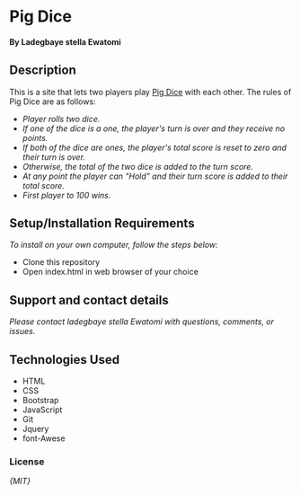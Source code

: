 # Pig Dice

#### By  Ladegbaye stella Ewatomi

## Description

This is a site that lets two players play [Pig Dice](https://en.wikipedia.org/wiki/Pig_(dice_game)) with each other. The rules of Pig Dice are as follows:

* _Player rolls two dice._
* _If one of the dice is a one, the player's turn is over and they receive no points._
* _If both of the dice are ones, the player's total score is reset to zero and their turn is over._
* _Otherwise, the total of the two dice is added to the turn score._
* _At any point the player can "Hold" and their turn score is added to their total score._
* _First player to 100 wins._

## Setup/Installation Requirements

_To install on your own computer, follow the steps below:_

* Clone this repository
* Open index.html in web browser of your choice

## Support and contact details

_Please contact  ladegbaye stella Ewatomi with questions, comments, or issues._

## Technologies Used

* HTML
* CSS
* Bootstrap
* JavaScript
* Git
* Jquery
* font-Awese

### License

_{MIT}_


